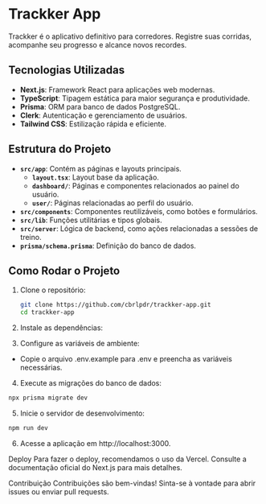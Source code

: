 # Trackker App

Trackker é o aplicativo definitivo para corredores. Registre suas corridas, acompanhe seu progresso e alcance novos recordes.

## Tecnologias Utilizadas

- **Next.js**: Framework React para aplicações web modernas.
- **TypeScript**: Tipagem estática para maior segurança e produtividade.
- **Prisma**: ORM para banco de dados PostgreSQL.
- **Clerk**: Autenticação e gerenciamento de usuários.
- **Tailwind CSS**: Estilização rápida e eficiente.

## Estrutura do Projeto

- **`src/app`**: Contém as páginas e layouts principais.
  - **`layout.tsx`**: Layout base da aplicação.
  - **`dashboard/`**: Páginas e componentes relacionados ao painel do usuário.
  - **`user/`**: Páginas relacionadas ao perfil do usuário.
- **`src/components`**: Componentes reutilizáveis, como botões e formulários.
- **`src/lib`**: Funções utilitárias e tipos globais.
- **`src/server`**: Lógica de backend, como ações relacionadas a sessões de treino.
- **`prisma/schema.prisma`**: Definição do banco de dados.

## Como Rodar o Projeto

1. Clone o repositório:
   ```bash
   git clone https://github.com/cbrlpdr/trackker-app.git
   cd trackker-app
   
2. Instale as dependências:

3. Configure as variáveis de ambiente:
- Copie o arquivo .env.example para .env e preencha as variáveis necessárias.

4. Execute as migrações do banco de dados:
```bash
npx prisma migrate dev
```
5. Inicie o servidor de desenvolvimento:
```bash
npm run dev
```

6. Acesse a aplicação em http://localhost:3000.

Deploy
Para fazer o deploy, recomendamos o uso da Vercel. Consulte a documentação oficial do Next.js para mais detalhes.

Contribuição
Contribuições são bem-vindas! Sinta-se à vontade para abrir issues ou enviar pull requests.